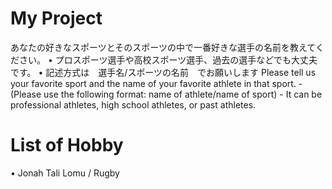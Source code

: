 # My Project
あなたの好きなスポーツとそのスポーツの中で一番好きな選手の名前を教えてください。
    • プロスポーツ選手や高校スポーツ選手、過去の選手などでも大丈夫です。
    • 記述方式は　選手名/スポーツの名前　でお願いします
Please tell us your favorite sport and the name of your favorite athlete in that sport.
    - (Please use the following format: name of athlete/name of sport)
    - It can be professional athletes, high school athletes, or past athletes.

# List of Hobby
• Jonah Tali Lomu / Rugby
